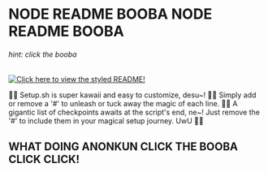 # NODE README BOOBA NODE README BOOBA 

###### *hint: click the booba* 

[![Click here to view the styled README!](https://i.imgur.com/8ARYbh6.png)](https://gitwaifus.github.io/ComfyUI_EZ_Setup/)

🌸💮 Setup.sh is super kawaii and easy to customize, desu~! 🍡🎀 Simply add or remove a '#' to unleash or tuck away the magic of each line. 🌈✨ A gigantic list of checkpoints awaits at the script's end, ne~! Just remove the '#' to include them in your magical setup journey. UwU 🐾💖

## WHAT DOING ANONKUN CLICK THE BOOBA CLICK CLICK!
